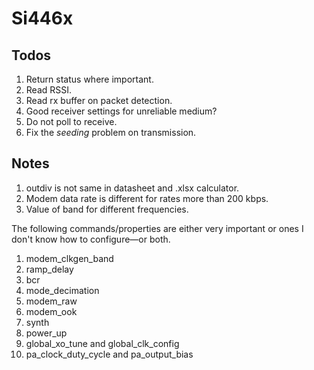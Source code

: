 # Si446x

## Todos

1. Return status where important.
2. Read RSSI.
3. Read rx buffer on packet detection.
4. Good receiver settings for unreliable medium?
5. Do not poll to receive.
6. Fix the *seeding* problem on transmission.

## Notes

1. outdiv is not same in datasheet and .xlsx calculator.
2. Modem data rate is different for rates more than 200 kbps.
3. Value of band for different frequencies.

The following commands/properties are either very important or ones I don't know how to configure—or both.

1. modem_clkgen_band
2. ramp_delay
3. bcr
4. mode_decimation
5. modem_raw
6. modem_ook
7. synth
8. power_up
9. global_xo_tune and global_clk_config
10. pa_clock_duty_cycle and pa_output_bias
